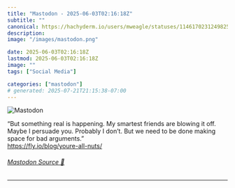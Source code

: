 ```yaml
---
title: "Mastodon - 2025-06-03T02:16:18Z"
subtitle: ""
canonical: https://hachyderm.io/users/mweagle/statuses/114617023124982569
description:
image: "/images/mastodon.png"

date: 2025-06-03T02:16:18Z
lastmod: 2025-06-03T02:16:18Z
image: ""
tags: ["Social Media"]

categories: ["mastodon"]
# generated: 2025-07-21T21:15:38-07:00
---
```

![Mastodon](/images/mastodon.png)

<p>“But something real is happening. My smartest friends are blowing it off. Maybe I persuade you. Probably I don’t. But we need to be done making space for bad arguments.”<br /><a href="https://fly.io/blog/youre-all-nuts/" target="_blank" rel="nofollow noopener noreferrer" translate="no"><span class="invisible">https://</span><span class="">fly.io/blog/youre-all-nuts/</span><span class="invisible"></span></a></p>


###### [Mastodon Source 🐘](https://hachyderm.io/@mweagle/114617023124982569)

___
